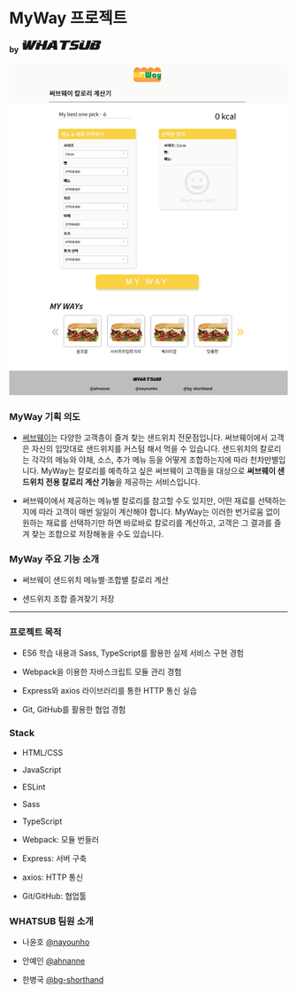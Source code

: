 # MyWay 프로젝트
#### by <img src="./readme_assets/whatsub_logo.png" alt="WHATSUB(team logo)" width="150"/>
![screenshot](./readme_assets/screenshot_update00.png)

### MyWay 기획 의도

- [써브웨이](https://www.subway.co.kr/)는 다양한 고객층이 즐겨 찾는 샌드위치 전문점입니다. 써브웨이에서 고객은 자신의 입맛대로 샌드위치를 커스텀 해서 먹을 수 있습니다. 샌드위치의 칼로리는 각각의 메뉴와 야채, 소스, 추가 메뉴 등을 어떻게 조합하는지에 따라 천차만별입니다. MyWay는 칼로리를 예측하고 싶은 써브웨이 고객들을 대상으로 <b>써브웨이 샌드위치 전용 칼로리 계산 기능</b>을 제공하는 서비스입니다.

- 써브웨이에서 제공하는 메뉴별 칼로리를 참고할 수도 있지만, 어떤 재료를 선택하는지에 따라 고객이 매번 일일이 계산해야 합니다. MyWay는 이러한 번거로움 없이 원하는 재료를 선택하기만 하면 바로바로 칼로리를 계산하고, 고객은 그 결과를 즐겨 찾는 조합으로 저장해놓을 수도 있습니다.

### MyWay 주요 기능 소개

- 써브웨이 샌드위치 메뉴별·조합별 칼로리 계산

- 샌드위치 조합 즐겨찾기 저장

___

### 프로젝트 목적

- ES6 학습 내용과 Sass, TypeScript를 활용한 실제 서비스 구현 경험

- Webpack을 이용한 자바스크립트 모듈 관리 경험

- Express와 axios 라이브러리를 통한 HTTP 통신 실습

- Git, GitHub를 활용한 협업 경험

### Stack

- HTML/CSS

- JavaScript

- ESLint

- Sass

- TypeScript

- Webpack: 모듈 번들러

- Express: 서버 구축

- axios: HTTP 통신

- Git/GitHub: 협업툴

### WHATSUB 팀원 소개

- 나윤호 [@nayounho](https://github.com/nayounho)

- 안예인 [@ahnanne](https://github.com/ahnanne)

- 한병국 [@bg-shorthand](https://github.com/bg-shorthand)
